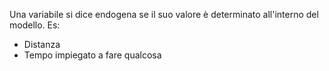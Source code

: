 Una variabile si dice endogena se il suo valore è determinato all'interno del modello.
Es:
- Distanza
- Tempo impiegato a fare qualcosa